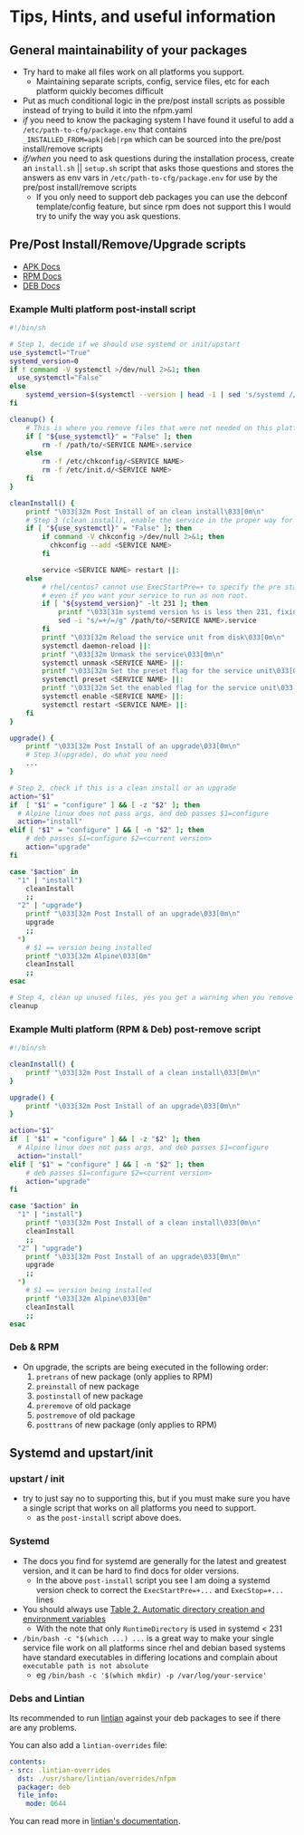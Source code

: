 # Tips, Hints, and useful information

## General maintainability of your packages
* Try hard to make all files work on all platforms you support.
    * Maintaining separate scripts, config, service files, etc for each platform quickly becomes difficult
* Put as much conditional logic in the pre/post install scripts as possible instead of trying to build it into the nfpm.yaml
* *if* you need to know the packaging system I have found it useful to add a `/etc/path-to-cfg/package.env` that contains `_INSTALLED_FROM=apk|deb|rpm` which can be sourced into the pre/post install/remove scripts
* *if/when* you need to ask questions during the installation process, create an `install.sh` || `setup.sh` script that asks those questions and stores the answers as env vars in `/etc/path-to-cfg/package.env` for use by the pre/post install/remove scripts
  * If you only need to support deb packages you can use the debconf template/config feature, but since rpm does not support this I would try to unify the way you ask questions.

## Pre/Post Install/Remove/Upgrade scripts
* [APK Docs](https://wiki.alpinelinux.org/wiki/Creating_an_Alpine_package#install)
* [RPM Docs](https://docs.fedoraproject.org/en-US/packaging-guidelines/Scriptlets/)
* [DEB Docs](https://www.debian.org/doc/debian-policy/ch-maintainerscripts.html)

### Example Multi platform post-install script
```bash
#!/bin/sh

# Step 1, decide if we should use systemd or init/upstart
use_systemctl="True"
systemd_version=0
if ! command -V systemctl >/dev/null 2>&1; then
  use_systemctl="False"
else
    systemd_version=$(systemctl --version | head -1 | sed 's/systemd //g')
fi

cleanup() {
    # This is where you remove files that were not needed on this platform / system
    if [ "${use_systemctl}" = "False" ]; then
    	rm -f /path/to/<SERVICE NAME>.service
    else
        rm -f /etc/chkconfig/<SERVICE NAME>
        rm -f /etc/init.d/<SERVICE NAME>
    fi
}

cleanInstall() {
    printf "\033[32m Post Install of an clean install\033[0m\n"
    # Step 3 (clean install), enable the service in the proper way for this platform
    if [ "${use_systemctl}" = "False" ]; then
        if command -V chkconfig >/dev/null 2>&1; then
          chkconfig --add <SERVICE NAME>
        fi

        service <SERVICE NAME> restart ||:
    else
    	# rhel/centos7 cannot use ExecStartPre=+ to specify the pre start should be run as root
    	# even if you want your service to run as non root.
        if [ "${systemd_version}" -lt 231 ]; then
	        printf "\033[31m systemd version %s is less then 231, fixing the service file \033[0m\n" "${systemd_version}"
	        sed -i "s/=+/=/g" /path/to/<SERVICE NAME>.service
	    fi
        printf "\033[32m Reload the service unit from disk\033[0m\n"
        systemctl daemon-reload ||:
        printf "\033[32m Unmask the service\033[0m\n"
        systemctl unmask <SERVICE NAME> ||:
        printf "\033[32m Set the preset flag for the service unit\033[0m\n"
        systemctl preset <SERVICE NAME> ||:
        printf "\033[32m Set the enabled flag for the service unit\033[0m\n"
        systemctl enable <SERVICE NAME> ||:
        systemctl restart <SERVICE NAME> ||:
    fi
}

upgrade() {
    printf "\033[32m Post Install of an upgrade\033[0m\n"
    # Step 3(upgrade), do what you need
    ...
}

# Step 2, check if this is a clean install or an upgrade
action="$1"
if  [ "$1" = "configure" ] && [ -z "$2" ]; then
  # Alpine linux does not pass args, and deb passes $1=configure
  action="install"
elif [ "$1" = "configure" ] && [ -n "$2" ]; then
    # deb passes $1=configure $2=<current version>
    action="upgrade"
fi

case "$action" in
  "1" | "install")
    cleanInstall
    ;;
  "2" | "upgrade")
    printf "\033[32m Post Install of an upgrade\033[0m\n"
    upgrade
    ;;
  *)
    # $1 == version being installed
    printf "\033[32m Alpine\033[0m"
    cleanInstall
    ;;
esac

# Step 4, clean up unused files, yes you get a warning when you remove the package, but that is ok.
cleanup
```
### Example Multi platform (RPM & Deb) post-remove script
```bash
#!/bin/sh

cleanInstall() {
    printf "\033[32m Post Install of a clean install\033[0m\n"
}

upgrade() {
    printf "\033[32m Post Install of an upgrade\033[0m\n"
}

action="$1"
if  [ "$1" = "configure" ] && [ -z "$2" ]; then
  # Alpine linux does not pass args, and deb passes $1=configure
  action="install"
elif [ "$1" = "configure" ] && [ -n "$2" ]; then
    # deb passes $1=configure $2=<current version>
    action="upgrade"
fi

case "$action" in
  "1" | "install")
    printf "\033[32m Post Install of a clean install\033[0m\n"
    cleanInstall
    ;;
  "2" | "upgrade")
    printf "\033[32m Post Install of an upgrade\033[0m\n"
    upgrade
    ;;
  *)
    # $1 == version being installed
    printf "\033[32m Alpine\033[0m"
    cleanInstall
    ;;
esac

```

### Deb & RPM
* On upgrade, the scripts are being executed in the following order:
    1. `pretrans` of new package (only applies to RPM)
    2. `preinstall` of new package
    3. `postinstall` of new package
    4. `preremove` of old package
    5. `postremove` of old package
    6. `posttrans` of new package (only applies to RPM)

## Systemd and upstart/init
### upstart / init
* try to just say no to supporting this, but if you must make sure you have a single script that works on all platforms you need to support.
  * as the `post-install` script above does.

### Systemd
* The docs you find for systemd are generally for the latest and greatest version, and it can be hard to find docs for older versions.
  * In the above `post-install` script you see I am doing a systemd version check to correct the `ExecStartPre=+...` and `ExecStop=+...` lines
* You should always use [Table 2. Automatic directory creation and environment variables](https://www.freedesktop.org/software/systemd/man/systemd.exec.html#id-1.14.4.3.6.2)
  * With the note that only `RuntimeDirectory` is used in systemd < 231
* `/bin/bash -c "$(which ...) ...` is a great way to make your single service file work on all platforms since rhel and debian based systems have standard executables in differing locations and complain about `executable path is not absolute`
  * eg `/bin/bash -c '$(which mkdir) -p /var/log/your-service'`

### Debs and Lintian

Its recommended to run [lintian](https://lintian.debian.org) against your
deb packages to see if there are any problems.

You can also add a `lintian-overrides` file:

```yaml
contents:
- src: .lintian-overrides
  dst: ./usr/share/lintian/overrides/nfpm
  packager: deb
  file_info:
	mode: 0644
```

You can read more in [lintian's documentation](https://lintian.debian.org/manual/index.html).
